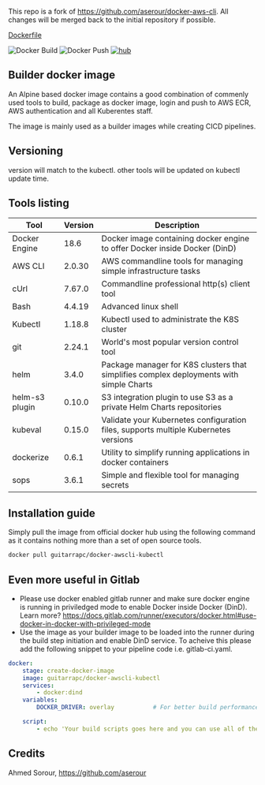 This repo is a fork of https://github.com/aserour/docker-aws-cli. All changes will be merged back to the initial repository if possible.

[Dockerfile](https://github.com/guitarrapc/docker-aws-cli/blob/master/Dockerfile)

![Docker Build](https://github.com/guitarrapc/docker-aws-cli/workflows/Docker%20Build/badge.svg) ![Docker Push](https://github.com/guitarrapc/docker-aws-cli/workflows/Docker%20Push/badge.svg) [![hub](https://img.shields.io/docker/pulls/guitarrapc/docker-awscli-kubectl.svg)](https://hub.docker.com/r/guitarrapc/docker-awscli-kubectl/)


## Builder docker image

An Alpine based docker image contains a good combination of commenly used tools to build, package as docker image, login and push to AWS ECR, AWS authentication and all Kuberentes staff.

The image is mainly used as a builder images while creating CICD pipelines.

## Versioning

version will match to the kubectl.
other tools will be updated on kubectl update time.

## Tools listing

|Tool                   |Version        |Description                                                                               |
|-----------------------|---------------|------------------------------------------------------------------------------------------|
|Docker Engine          |18.6           |Docker image containing docker engine to offer Docker inside Docker (DinD)                |
|AWS CLI                |2.0.30         |AWS commandline tools for managing simple infrastructure tasks                            |
|cUrl                   |7.67.0         |Commandline professional http(s) client tool                                              |
|Bash                   |4.4.19         |Advanced linux shell                                                                      |
|Kubectl                |1.18.8         |Kubectl used to administrate the K8S cluster                                              |
|git                    |2.24.1         |World's most popular version control tool                                                 |
|helm                   |3.4.0          |Package manager for K8S clusters that simplifies complex deployments with simple Charts   |
|helm-s3 plugin         |0.10.0         |S3 integration plugin to use S3 as a private Helm Charts repositories                     |
|kubeval                |0.15.0         |Validate your Kubernetes configuration files, supports multiple Kubernetes versions       |
|dockerize              |0.6.1          |Utility to simplify running applications in docker containers                             |
|sops                   |3.6.1          |Simple and flexible tool for managing secrets                                             |

## Installation guide

Simply pull the image from official docker hub using the following command as it contains nothing more than a set of open source tools.

```sh
docker pull guitarrapc/docker-awscli-kubectl
```

## Even more useful in Gitlab

- Please use docker enabled gitlab runner and make sure docker engine is running in priviledged mode to enable Docker inside Docker (DinD). Learn more? https://docs.gitlab.com/runner/executors/docker.html#use-docker-in-docker-with-privileged-mode
- Use the image as your builder image to be loaded into the runner during the build step initiation and enable DinD service. To acheive this please add the following snippet to your pipeline code i.e. gitlab-ci.yaml.

```yaml
docker:
    stage: create-docker-image
    image: guitarrapc/docker-awscli-kubectl
    services:
        - docker:dind
    variables:
        DOCKER_DRIVER: overlay           # For better build performance

    script:
        - echo 'Your build scripts goes here and you can use all of the above toolset'
```

## Credits

Ahmed Sorour, https://github.com/aserour